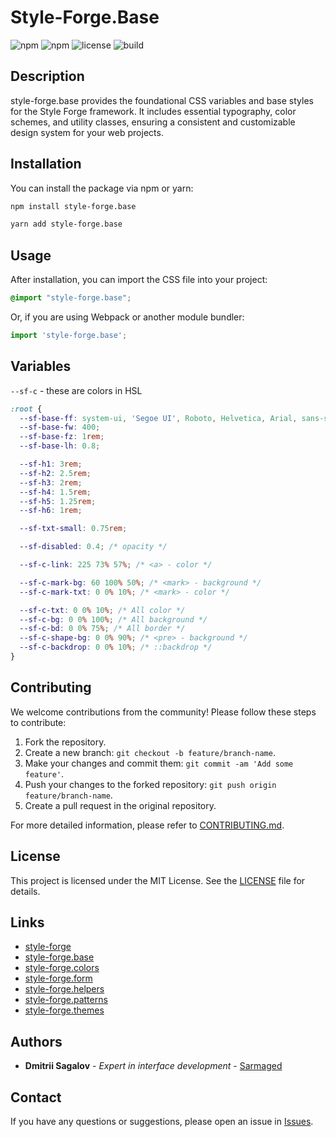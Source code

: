 
# Style-Forge.Base

![npm](https://img.shields.io/npm/v/style-forge.base)
![npm](https://img.shields.io/npm/dm/style-forge.base)
![license](https://img.shields.io/npm/l/style-forge.base)
![build](https://github.com/Sarmaged/style-forge.base/actions/workflows/publish.yml/badge.svg)

## Description

style-forge.base provides the foundational CSS variables and base styles for the Style Forge framework. It includes essential typography, color schemes, and utility classes, ensuring a consistent and customizable design system for your web projects.

## Installation

You can install the package via npm or yarn:

```bash
npm install style-forge.base
```

```bash
yarn add style-forge.base
```

## Usage

After installation, you can import the CSS file into your project:

```css
@import "style-forge.base";
```

Or, if you are using Webpack or another module bundler:

```js
import 'style-forge.base';
```

## Variables

`--sf-c` - these are colors in HSL

```css
:root {
  --sf-base-ff: system-ui, 'Segoe UI', Roboto, Helvetica, Arial, sans-serif, 'Apple Color Emoji', 'Segoe UI Emoji', 'Segoe UI Symbol';
  --sf-base-fw: 400;
  --sf-base-fz: 1rem;
  --sf-base-lh: 0.8;

  --sf-h1: 3rem;
  --sf-h2: 2.5rem;
  --sf-h3: 2rem;
  --sf-h4: 1.5rem;
  --sf-h5: 1.25rem;
  --sf-h6: 1rem;

  --sf-txt-small: 0.75rem;

  --sf-disabled: 0.4; /* opacity */

  --sf-c-link: 225 73% 57%; /* <a> - color */

  --sf-c-mark-bg: 60 100% 50%; /* <mark> - background */
  --sf-c-mark-txt: 0 0% 10%; /* <mark> - color */

  --sf-c-txt: 0 0% 10%; /* All color */
  --sf-c-bg: 0 0% 100%; /* All background */
  --sf-c-bd: 0 0% 75%; /* All border */
  --sf-c-shape-bg: 0 0% 90%; /* <pre> - background */
  --sf-c-backdrop: 0 0% 10%; /* ::backdrop */
}
```

## Contributing

We welcome contributions from the community! Please follow these steps to contribute:

1. Fork the repository.
2. Create a new branch: `git checkout -b feature/branch-name`.
3. Make your changes and commit them: `git commit -am 'Add some feature'`.
4. Push your changes to the forked repository: `git push origin feature/branch-name`.
5. Create a pull request in the original repository.

For more detailed information, please refer to [CONTRIBUTING.md](CONTRIBUTING.md).

## License

This project is licensed under the MIT License. See the [LICENSE](LICENSE) file for details.

## Links

- [style-forge](https://github.com/Sarmaged/style-forge)
- [style-forge.base](https://github.com/Sarmaged/style-forge.base)
- [style-forge.colors](https://github.com/Sarmaged/style-forge.colors)
- [style-forge.form](https://github.com/Sarmaged/style-forge.form)
- [style-forge.helpers](https://github.com/Sarmaged/style-forge.helpers)
- [style-forge.patterns](https://github.com/Sarmaged/style-forge.patterns)
- [style-forge.themes](https://github.com/Sarmaged/style-forge.themes)

## Authors

- **Dmitrii Sagalov** - *Expert in interface development* - [Sarmaged](https://github.com/Sarmaged)

## Contact

If you have any questions or suggestions, please open an issue in [Issues](https://github.com/Sarmaged/style-forge.base/issues).
